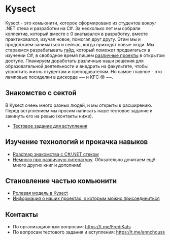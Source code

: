 # Kysect

Kysect - это комьюнити, которое сформировано из студентов вокруг .NET стека и разработки на C#. За несколько лет мы собрали коллектив, который вместе с 0 вкатывался в разработку, вместе практиковался, изучал новое, помогал друг другу. Этим мы и продолжаем заниматься и сейчас, когда приходят новые люди. Мы стараемся разрабатывать [гайд](/roadmap/csharp.md), который поможет продвигаться в изучении C#, в свободное время пишем [различные проекты](/projects.md) в открытом доступе. Планируем доработать различные наши решения для образовательной деятельности и внедрить на факультете, чтобы упростить жизнь студентам и преподавателям. Но самое главное - это ламповые посиделки в дискорде ~~ и KFC :cry: ~~.

## Знакомство с сектой

В Kysect очень много разных людей, и мы открыты к расширению. Перед вступлением мы просим написать наше тестовое задание и закинуть его на ревью (контакты ниже).

- [Тестовое задание для вступления](intro-task.md)

## Изучение технологий и прокачка навыков

- [Roadmap знакомства с C#/.NET стеком](/roadmap/csharp.md)
- [Немного про различную литературу](material/books.md). Обязательно дочитаем ещё много других книг и дополним!

## Становление частью комьюнити

- [Ролевая модель в Kysect](/discord-roles.md)
- [Информация о наших проектах, к которым можно присоединиться](/projects.md)

## Контакты

- По организационным вопросам: https://t.me/FrediKats
- По вопросам тестового задания и вступления: https://t.me/annchouss
